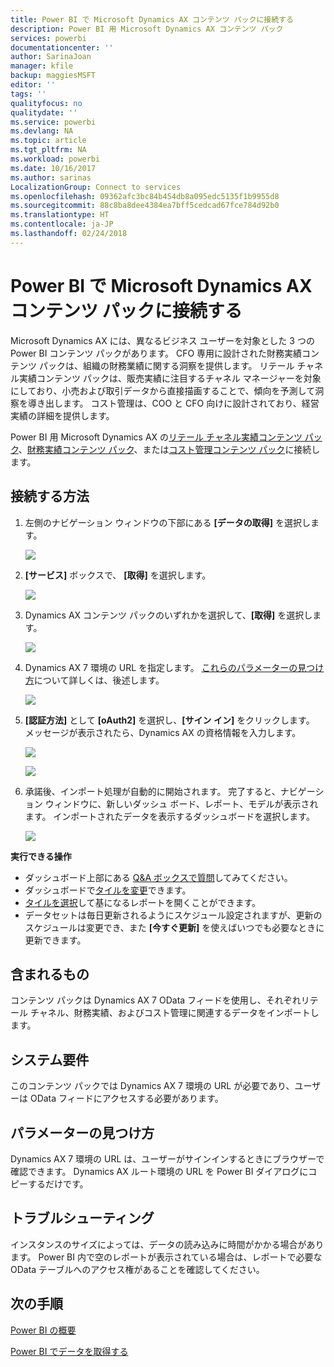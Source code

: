 ```yaml
---
title: Power BI で Microsoft Dynamics AX コンテンツ パックに接続する
description: Power BI 用 Microsoft Dynamics AX コンテンツ パック
services: powerbi
documentationcenter: ''
author: SarinaJoan
manager: kfile
backup: maggiesMSFT
editor: ''
tags: ''
qualityfocus: no
qualitydate: ''
ms.service: powerbi
ms.devlang: NA
ms.topic: article
ms.tgt_pltfrm: NA
ms.workload: powerbi
ms.date: 10/16/2017
ms.author: sarinas
LocalizationGroup: Connect to services
ms.openlocfilehash: 09362afc3bc84b454db8a095edc5135f1b9955d8
ms.sourcegitcommit: 88c8ba8dee4384ea7bff5cedcad67fce784d92b0
ms.translationtype: HT
ms.contentlocale: ja-JP
ms.lasthandoff: 02/24/2018
---
```

# <a name="connect-to-microsoft-dynamics-ax-content-pack-with-power-bi"></a>Power BI で Microsoft Dynamics AX コンテンツ パックに接続する
Microsoft Dynamics AX には、異なるビジネス ユーザーを対象とした 3 つの Power BI コンテンツ パックがあります。 CFO 専用に設計された財務実績コンテンツ パックは、組織の財務業績に関する洞察を提供します。 リテール チャネル実績コンテンツ パックは、販売実績に注目するチャネル マネージャーを対象にしており、小売および取引データから直接描画することで、傾向を予測して洞察を導き出します。 コスト管理は、COO と CFO 向けに設計されており、経営実績の詳細を提供します。

Power BI 用 Microsoft Dynamics AX の[リテール チャネル実績コンテンツ パック](https://app.powerbi.com/getdata/services/dynamics-ax-retail-channel-performance)、[財務実績コンテンツ パック](https://app.powerbi.com/getdata/services/dynamics-ax-financial-performance)、または[コスト管理コンテンツ パック](https://app.powerbi.com/getdata/services/dynamics-ax-cost-management)に接続します。

## <a name="how-to-connect"></a>接続する方法
1. 左側のナビゲーション ウィンドウの下部にある **[データの取得]** を選択します。
   
   ![](media/service-connect-to-microsoft-dynamics-ax/getdata.png)
2. **[サービス]** ボックスで、 **[取得]** を選択します。
   
   ![](media/service-connect-to-microsoft-dynamics-ax/services.png)
3. Dynamics AX コンテンツ パックのいずれかを選択して、**[取得]** を選択します。
   
   ![](media/service-connect-to-microsoft-dynamics-ax/mdax.png)
4. Dynamics AX 7 環境の URL を指定します。 [これらのパラメーターの見つけ方](#FindingParams)について詳しくは、後述します。
   
   ![](media/service-connect-to-microsoft-dynamics-ax/params.png)
5. **[認証方法]** として **[oAuth2]** を選択し、**[サイン イン]** をクリックします。 メッセージが表示されたら、Dynamics AX の資格情報を入力します。
   
    ![](media/service-connect-to-microsoft-dynamics-ax/creds.png)
   
    ![](media/service-connect-to-microsoft-dynamics-ax/creds2.png)
6. 承諾後、インポート処理が自動的に開始されます。 完了すると、ナビゲーション ウィンドウに、新しいダッシュ ボード、レポート、モデルが表示されます。 インポートされたデータを表示するダッシュボードを選択します。
   
     ![](media/service-connect-to-microsoft-dynamics-ax/dashboard.png)

**実行できる操作**

* ダッシュボード上部にある [Q&A ボックスで質問](power-bi-q-and-a.md)してみてください。
* ダッシュボードで[タイルを変更](service-dashboard-edit-tile.md)できます。
* [タイルを選択](service-dashboard-tiles.md)して基になるレポートを開くことができます。
* データセットは毎日更新されるようにスケジュール設定されますが、更新のスケジュールは変更でき、また **[今すぐ更新]** を使えばいつでも必要なときに更新できます。

## <a name="whats-included"></a>含まれるもの
コンテンツ パックは Dynamics AX 7 OData フィードを使用し、それぞれリテール チャネル、財務実績、およびコスト管理に関連するデータをインポートします。

## <a name="system-requirements"></a>システム要件
このコンテンツ パックでは Dynamics AX 7 環境の URL が必要であり、ユーザーは OData フィードにアクセスする必要があります。

## <a name="finding-parameters"></a>パラメーターの見つけ方
<a name="FindingParams"></a>

Dynamics AX 7 環境の URL は、ユーザーがサインインするときにブラウザーで確認できます。 Dynamics AX ルート環境の URL を Power BI ダイアログにコピーするだけです。

## <a name="troubleshooting"></a>トラブルシューティング
インスタンスのサイズによっては、データの読み込みに時間がかかる場合があります。 Power BI 内で空のレポートが表示されている場合は、レポートで必要な OData テーブルへのアクセス権があることを確認してください。

## <a name="next-steps"></a>次の手順
[Power BI の概要](service-get-started.md)

[Power BI でデータを取得する](service-get-data.md)

